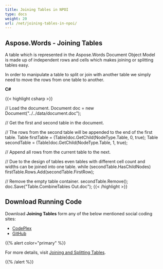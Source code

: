 ```yaml
---
title: Joining Tables in NPOI
type: docs
weight: 20
url: /net/joining-tables-in-npoi/
---
```


## **Aspose.Words - Joining Tables**
A table which is represented in the Aspose.Words Document Object Model is made up of independent rows and cells which makes joining or splitting tables easy.

In order to manipulate a table to split or join with another table we simply need to move the rows from one table to another.

**C#**

{{< highlight csharp >}}

// Load the document.
Document doc = new Document("../../data/document.doc");

// Get the first and second table in the document.

// The rows from the second table will be appended to the end of the first table.
Table firstTable = (Table)doc.GetChild(NodeType.Table, 0, true);
Table secondTable = (Table)doc.GetChild(NodeType.Table, 1, true);

// Append all rows from the current table to the next.

// Due to the design of tables even tables with different cell count and widths can be joined into one table.
while (secondTable.HasChildNodes)
	firstTable.Rows.Add(secondTable.FirstRow);

// Remove the empty table container.
secondTable.Remove();
doc.Save("Table.CombineTables Out.doc");
{{< /highlight >}}
## **Download Running Code**
Download **Joining Tables** form any of the below mentioned social coding sites:

- [CodePlex](https://asposenpoi.codeplex.com/downloads/get/1475291)
- [GitHub](https://github.com/aspose-words/Aspose.Words-for-.NET/releases/download/Aspose.Words_Features_Missing_in_NPOI_v_1.0/Joining.Tables.Aspose.Words.zip)

{{% alert color="primary" %}} 

For more details, visit [Joining and Splitting Tables](http://www.aspose.com/docs/display/wordsnet/Joining+and+Splitting+Tables).

{{% /alert %}}
